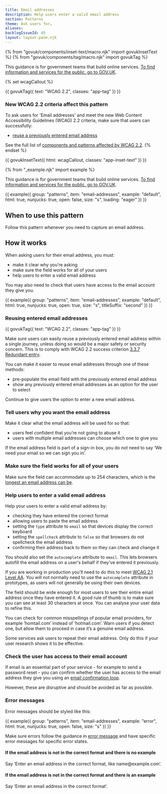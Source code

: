 ```yaml
---
title: Email addresses
description: Help users enter a valid email address
section: Patterns
theme: Ask users for…
aliases:
backlogIssueId: 45
layout: layout-pane.njk
---
```


{% from "govuk/components/inset-text/macro.njk" import govukInsetText %}
{% from "govuk/components/tag/macro.njk" import govukTag %}

This guidance is for government teams that build online services. [To find information and services for the public, go to GOV.UK](https://www.gov.uk/).

{% set wcagCallout %}

{{ govukTag({
  text: "WCAG 2.2",
  classes: "app-tag"
}) }}

### New WCAG 2.2 criteria affect this pattern

To ask users for 'Email addresses' and meet the new Web Content Accessibility Guidelines (WCAG) 2.2 criteria, make sure that users can successfully:

- [reuse a previously entered email address](/patterns/email-addresses/#wcag-reuse-email-addresses)

See the full list of [components and patterns affected by WCAG 2.2](/accessibility/wcag-2.2/#components-and-patterns-affected-in-the-design-system).
{% endset %}

{{ govukInsetText({
  html: wcagCallout,
  classes: "app-inset-text"
}) }}

{% from "_example.njk" import example %}

This guidance is for government teams that build online services. [To find information and services for the public, go to GOV.UK](https://www.gov.uk/).

{{ example({ group: "patterns", item: "email-addresses", example: "default", html: true, nunjucks: true, open: false, size: "s", loading: "eager" }) }}

## When to use this pattern

Follow this pattern whenever you need to capture an email address.

## How it works

When asking users for their email address, you must:

- make it clear why you’re asking
- make sure the field works for all of your users
- help users to enter a valid email address

You may also need to check that users have access to the email account they give you.

{{ example({ group: "patterns", item: "email-addresses", example: "default", html: true, nunjucks: true, open: true, size: "s", titleSuffix: "second" }) }}

### Reusing entered email addresses

<div class="app-wcag-22" id="wcag-reuse-email-addresses" role="note">
  {{ govukTag({
    text: "WCAG 2.2",
    classes: "app-tag"
  }) }}
  <p>Make sure users can easily reuse a previously entered email address within a single journey, unless doing so would be a major safety or security concern. This is to comply with WCAG 2.2 success criterion <a href="https://www.w3.org/WAI/WCAG22/Understanding/redundant-entry.html">3.3.7 Redundant entry</a>.</p>
</div>

You can make it easier to reuse email addresses through one of these methods:

- pre-populate the email field with the previously entered email address
- show any previously entered email addresses as an option for the user to select

Continue to give users the option to enter a new email address.

### Tell users why you want the email address

Make it clear what the email address will be used for so that:

- users feel confident that you’re not going to abuse it
- users with multiple email addresses can choose which one to give you

If the email address field is part of a sign-in box, you do not need to say ‘We need your email so we can sign you in’.

### Make sure the field works for all of your users

Make sure the field can accommodate up to 254 characters, which is the [longest an email address can be](https://www.rfc-editor.org/errata_search.php?rfc=3696&eid=1690).

### Help users to enter a valid email address

Help your users to enter a valid email address by:

- checking they have entered the correct format
- allowing users to paste the email address
- setting the `type` attribute to `email` so that devices display the correct keyboard
- setting the `spellcheck` attribute to `false` so that browsers do not spellcheck the email address
- confirming their address back to them so they can check and change it

You should also set the `autocomplete` attribute to `email`. This lets browsers autofill the email address on a user's behalf if they’ve entered it previously.

If you are working in production you’ll need to do this to meet [WCAG 2.1 Level AA](https://www.w3.org/WAI/WCAG21/Understanding/identify-input-purpose.html). You will not normally need to use the `autocomplete` attribute in prototypes, as users will not generally be using their own devices.

The field should be wide enough for most users to see their entire email address once they have entered it. A good rule of thumb is to make sure you can see at least 30 characters at once. You can analyse your user data to refine this.

You can check for common misspellings of popular email providers, for example ‘homtail.com’ instead of ‘hotmail.com’. Warn users if you detect one, but allow them to proceed in case it’s a genuine email address.

Some services ask users to repeat their email address. Only do this if your user research shows it to be effective.

### Check the user has access to their email account

If email is an essential part of your service - for example to send a password reset - you can confirm whether the user has access to the email address they give you using an [email confirmation loop](/patterns/confirm-an-email-address/).

However, these are disruptive and should be avoided as far as possible.

### Error messages

Error messages should be styled like this:

{{ example({ group: "patterns", item: "email-addresses", example: "error", html: true, nunjucks: true, open: false, size: "s" }) }}

Make sure errors follow the guidance in [error message](/components/error-message/) and have specific error messages for specific error states.

#### If the email address is not in the correct format and there is no example

Say ‘Enter an email address in the correct format, like name<i></i>@example.com’.

#### If the email address is not in the correct format and there is an example

Say ‘Enter an email address in the correct format’.
